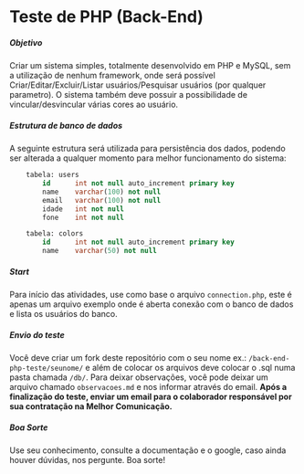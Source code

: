 # Teste de PHP (Back-End)
##### Objetivo
Criar um sistema simples, totalmente desenvolvido em PHP e MySQL, sem a utilização de nenhum framework, onde será possível Criar/Editar/Excluir/Listar usuários/Pesquisar usuários (por qualquer parametro). O sistema também deve possuir a possibilidade de vincular/desvincular várias cores ao usuário.

##### Estrutura de banco de dados
A seguinte estrutura será utilizada para persistência dos dados, podendo ser alterada a qualquer momento para melhor funcionamento do sistema:

```sql
    tabela: users
        id      int not null auto_increment primary key
        name    varchar(100) not null
        email   varchar(100) not null
        idade   int not null
        fone    int not null
```
```sql
    tabela: colors
        id      int not null auto_increment primary key
        name    varchar(50) not null
```

##### Start
Para início das atividades, use como base o arquivo `connection.php`, este é apenas um arquivo exemplo onde é aberta conexão com o banco de dados e lista os usuários do banco.

##### Envio do teste
Você deve criar um fork deste repositório com o seu nome ex.: `/back-end-php-teste/seunome/` e além de colocar os arquivos deve colocar o .sql numa pasta chamada `/db/`. Para deixar observações, você pode deixar um arquivo chamado `observacoes.md` e nos informar através do email. **Após a finalização do teste, enviar um email para o colaborador responsável por sua contratação na Melhor Comunicação.**

##### Boa Sorte
Use seu conhecimento, consulte a documentação e o google, caso ainda houver dúvidas, nos pergunte. Boa sorte!
